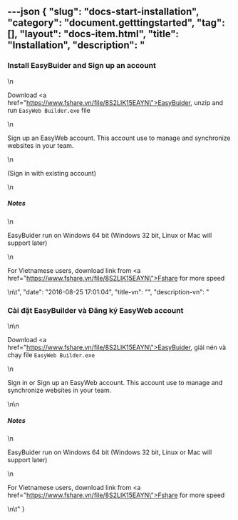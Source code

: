 ---json
{
    "slug": "docs-start-installation",
    "category": "document.getttingstarted",
    "tag": [],
    "layout": "docs-item.html",
    "title": "Installation",
    "description": "<h3> Install EasyBuider and Sign up an account </h3>\n<p>Download  <a href=\"https://www.fshare.vn/file/8S2LIK15EAYN\">EasyBuider</a>, unzip and run <code>EasyWeb Builder.exe</code> file</p>\n<p>Sign up an EasyWeb account. This account use to manage and synchronize websites in your team. </p>\n<p> (Sign in with existing account)</p>\n<h5> Notes</h5>\n<p>EasyBuider run on Windows 64 bit (Windows 32 bit, Linux or Mac will support later)</p>\n<p>For Vietnamese users, download link from <a href=\"https://www.fshare.vn/file/8S2LIK15EAYN\">Fshare</a> for more speed</p>\n\t",
    "date": "2016-08-25 17:01:04",
    "title-vn": "",
    "description-vn": "<h3> Cài đặt EasyBuilder và Đăng ký EasyWeb account</h3>\n\n<p>Download  <a href=\"https://www.fshare.vn/file/8S2LIK15EAYN\">EasyBuider</a>, giải nén và chạy file <code>EasyWeb Builder.exe</code> </p>\n<p>Sign in or Sign up an EasyWeb account. This account use to manage and synchronize websites in your team. </p>\n\n<h5> Notes</h5>\n<p>EasyBuider run on Windows 64 bit (Windows 32 bit, Linux or Mac will support later)</p>\n<p>For Vietnamese users, download link from <a href=\"https://www.fshare.vn/file/8S2LIK15EAYN\">Fshare</a> for more speed</p>\n\t"
}
---
